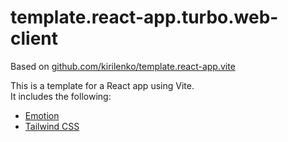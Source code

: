 # template.react-app.turbo.web-client

Based on [github.com/kirilenko/template.react-app.vite](https://github.com/kirilenko/template.react-app.vite)

This is a template for a React app using Vite.  
It includes the following:

- [Emotion](https://emotion.sh/docs/introduction)
- [Tailwind CSS](https://tailwindcss.com/docs)
